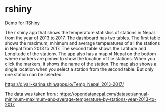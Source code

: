 # rshiny
Demo for RShiny 

The r shiny app that shows the temperature statistics of stations in Nepal from the year of 2013 to 2017. The dashboard has two tables. 
The first table shows the maximum, minimum and average temperatures of all the stations in Nepal from 2013 to 2017. 
The second table shows the Latitude and Longitude of the stations.
The app also has a map of Nepal on the bottom where markers are pinned to show the location of the stations. When you click the markers, it shows the name of the station. 
The map also shows a single location when you select a station from the second table. But only one station can be selected.

https://diyali-karina.shinyapps.io/Temp_Nepal_2013-2017/

The data was taken from : https://opendatanepal.com/dataset/annual-minimum-maximum-and-average-temperature-by-stations-year-2013-to-2017
